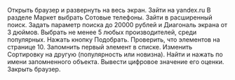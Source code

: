 Открыть браузер и развернуть на весь экран.
Зайти на yandex.ru
В разделе Маркет выбрать Сотовые телефоны.
Зайти в расширенный поиск.
Задать параметр поиска до 20000 рублей и Диагональ экрана от 3 дюймов.
Выбрать не менее 5 любых производителей, среди популярных.
Нажать кнопку Подобрать.
Проверить, что элементов на странице 10.
Запомнить первый элемент в списке.
Изменить Сортировку на другую (популярность или новизна).
Найти и нажать по имени запомненного объекта.
Вывести цифровое значение его оценки.
Закрыть браузер.
